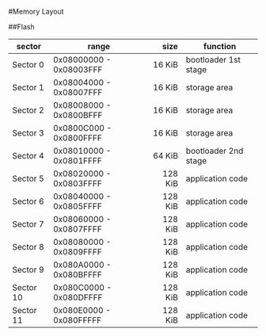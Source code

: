 #Memory Layout

##Flash

| sector    | range                   |  size   | function
|-----------|-------------------------|--------:|----------------------
| Sector  0 | 0x08000000 - 0x08003FFF |  16 KiB | bootloader 1st stage
| Sector  1 | 0x08004000 - 0x08007FFF |  16 KiB | storage area
| Sector  2 | 0x08008000 - 0x0800BFFF |  16 KiB | storage area
| Sector  3 | 0x0800C000 - 0x0800FFFF |  16 KiB | storage area
| Sector  4 | 0x08010000 - 0x0801FFFF |  64 KiB | bootloader 2nd stage
| Sector  5 | 0x08020000 - 0x0803FFFF | 128 KiB | application code
| Sector  6 | 0x08040000 - 0x0805FFFF | 128 KiB | application code
| Sector  7 | 0x08060000 - 0x0807FFFF | 128 KiB | application code
| Sector  8 | 0x08080000 - 0x0809FFFF | 128 KiB | application code
| Sector  9 | 0x080A0000 - 0x080BFFFF | 128 KiB | application code
| Sector 10 | 0x080C0000 - 0x080DFFFF | 128 KiB | application code
| Sector 11 | 0x080E0000 - 0x080FFFFF | 128 KiB | application code

